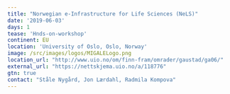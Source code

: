 ```yaml
---
title: "Norwegian e-Infrastructure for Life Sciences (NeLS)"
date: '2019-06-03'
days: 1
tease: 'Hnds-on-workshop'
continent: EU
location: 'University of Oslo, Oslo, Norway'
image: /src/images/logos/MIGALELogo.png
location_url: "http://www.uio.no/om/finn-fram/omrader/gaustad/ga06/"
external_url: "https://nettskjema.uio.no/a/118776"
gtn: true
contact: "Ståle Nygård, Jon Lærdahl, Radmila Kompova"
---
```

